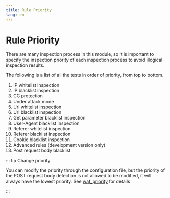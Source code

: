 ```yaml
---
title: Rule Priority
lang: en
---
```


# Rule Priority

There are many inspection process in this module, so it is important to specify the inspection priority of each inspection process to avoid illogical inspection results.

The following is a list of all the tests in order of priority, from top to bottom.

1. IP whitelist inspection
2. IP blacklist inspection
3. CC protection
4. Under attack mode
5. Url whitelist inspection
6. Url blacklist inspection
7. Get parameter blacklist inspection
8. User-Agent blacklist inspection
9. Referer whitelist inspection
10. Referer blacklist inspection
11. Cookie blacklist inspection
12. Advanced rules (development version only)
13. Post request body blacklist


::: tip Change priority

You can modify the priority through the configuration file, but the priority of the POST request body detection is not allowed to be modified, it will always have the lowest priority. See [waf_priority](directive.md#waf-priority) for details

:::
